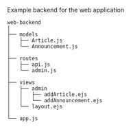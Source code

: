 Example backend for the web application

``` text
web-backend
│
├── models
│   ├── Article.js
│   └── Announcement.js
│
├── routes
│   ├── api.js
│   └── admin.js
│
├── views
│   ├── admin
│   │   ├── addArticle.ejs
│   │   └── addAnnouncement.ejs
│   └── layout.ejs
│
└── app.js
```